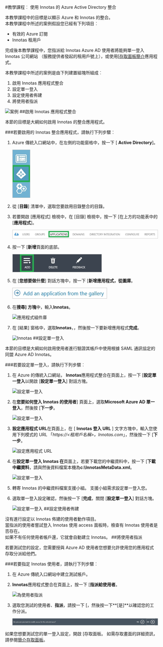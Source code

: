 <properties 
    pageTitle="教學課程︰ Azure Active Directory 整合 Innotas |Microsoft Azure"
    description="瞭解如何使用 Innotas 與 Azure Active Directory 啟用單一登入，自動化佈建和更多 ！" 
    services="active-directory" 
    authors="jeevansd"  
    documentationCenter="na" 
    manager="femila"/>
<tags 
    ms.service="active-directory" 
    ms.devlang="na" 
    ms.topic="article" 
    ms.tgt_pltfrm="na" 
    ms.workload="identity" 
    ms.date="09/29/2016" 
    ms.author="jeedes" />

#<a name="tutorial-azure-active-directory-integration-with-innotas"></a>教學課程︰ 使用 Innotas 的 Azure Active Directory 整合
  
本教學課程中的目標是以顯示 Azure 和 Innotas 的整合。  
本教學課程中所述的案例假設您已經有下列項目︰

-   有效的 Azure 訂閱
-   Innotas 租用戶
  
完成後本教學課程中，您指派給 Innotas Azure AD 使用者將能夠單一登入 Innotas 公司網站 （服務提供者發起的租用戶號上），或使用[[存取面板簡介](active-directory-saas-access-panel-introduction.md)應用程式。
  
本教學課程中所述的案例是由下列建置組塊所組成︰

1.  啟用 Innotas 應用程式整合
2.  設定單一登入
3.  設定使用者佈建
4.  將使用者指派

![案例](./media/active-directory-saas-innotas-tutorial/IC777331.png "案例")
##<a name="enabling-the-application-integration-for-innotas"></a>啟用 Innotas 應用程式整合
  
本節的目標是大綱如何啟用 Innotas 的整合應用程式。

###<a name="to-enable-the-application-integration-for-innotas-perform-the-following-steps"></a>若要啟用的 Innotas 整合應用程式，請執行下列步驟︰

1.  Azure 傳統入口網站中，在左側的功能窗格中，按一下 [ **Active Directory**]。

    ![Active Directory](./media/active-directory-saas-innotas-tutorial/IC700993.png "Active Directory")

2.  從 [**目錄**] 清單中，選取您要啟用目錄整合的目錄。

3.  若要開啟 [應用程式] 檢視中，在 [目錄] 檢視中，按一下 [在上方的功能表中的 [**應用程式**]。

    ![應用程式](./media/active-directory-saas-innotas-tutorial/IC700994.png "應用程式")

4.  按一下 [**新增**頁面的底部。

    ![新增應用程式](./media/active-directory-saas-innotas-tutorial/IC749321.png "新增應用程式")

5.  在 [**您想要做什麼**] 對話方塊中，按一下 [**新增應用程式，從圖庫**。

    ![新增 gallerry 應用程式](./media/active-directory-saas-innotas-tutorial/IC749322.png "新增 gallerry 應用程式")

6.  在**搜尋] 方塊**中，輸入**Innotas**。

    ![應用程式組件庫](./media/active-directory-saas-innotas-tutorial/IC777332.png "應用程式組件庫")

7.  在 [結果] 窗格中，選取**Innotas**，，然後按一下要新增應用程式**完成**。

    ![Innotas](./media/active-directory-saas-innotas-tutorial/IC777333.png "Innotas")
##<a name="configuring-single-sign-on"></a>設定單一登入
  
本節的目標是大綱如何啟用使用者進行驗證其帳戶中使用根據 SAML 通訊協定的同盟 Azure AD Innotas。

###<a name="to-configure-single-sign-on-perform-the-following-steps"></a>若要設定單一登入，請執行下列步驟︰

1.  在 Azure 的傳統入口網站， **Innotas**應用程式整合在頁面上，按一下 [**設定單一登入**以開啟 [**設定單一登入**] 對話方塊。

    ![設定單一登入](./media/active-directory-saas-innotas-tutorial/IC777334.png "設定單一登入")

2.  在**您要如何登入 Innotas 的使用者**] 頁面上，選取**Microsoft Azure AD 單一登入**，然後按 [**下一步**。

    ![設定單一登入](./media/active-directory-saas-innotas-tutorial/IC777335.png "設定單一登入")

3.  **設定應用程式 URL**在頁面上，在 [ **Innotas 登入 URL** ] 文字方塊中，輸入您使用下列模式的 URL 「*https://\<租用戶名稱\>。Innotas.com*」，然後按一下 [**下一步**。

    ![設定應用程式 URL](./media/active-directory-saas-innotas-tutorial/IC777336.png "設定應用程式 URL")

4.  在**設定單一登入 Innotas 在**頁面上，若要下載您的中繼資料中，按一下 [**下載中繼資料**，請與然後資料檔案本機為**c:\\InnotasMetaData.xml**。

    ![設定單一登入](./media/active-directory-saas-innotas-tutorial/IC777337.png "設定單一登入")

5.  轉寄 Innotas 的中繼資料檔案支援小組。 支援小組需求設定單一登入您。

6.  選取單一登入設定確認，然後按一下 [**完成**，關閉 [**設定單一登入**] 對話方塊。

    ![設定單一登入](./media/active-directory-saas-innotas-tutorial/IC777338.png "設定單一登入")
##<a name="configuring-user-provisioning"></a>設定使用者佈建
  
沒有進行設定以 Innotas 佈建的使用者動作項目。  
當指派的使用者嘗試登入 Innotas 使用 access 面板時，檢查有 Innotas 使用者是否存在。  
如果不有任何使用者帳戶還，它就會自動建立 Innotas。
##<a name="assigning-users"></a>將使用者指派
  
若要測試您的設定，您需要授與 Azure AD 使用者您想要允許使用您的應用程式存取分派給他們。

###<a name="to-assign-users-to-innotas-perform-the-following-steps"></a>若要指定 Innotas 使用者，請執行下列步驟︰

1.  在 Azure 傳統入口網站中建立測試帳戶。

2.  **Innotas**應用程式整合在頁面上，按一下 [**指派給使用者**。

    ![為使用者指派](./media/active-directory-saas-innotas-tutorial/IC777339.png "為使用者指派")

3.  選取您測試的使用者、**指派**，請按一下 [，然後按一下**[是]**以確認您的工作分派。

    ![[是]](./media/active-directory-saas-innotas-tutorial/IC767830.png "[是]")
  
如果您想要測試您的單一登入設定，開啟 [存取面板。 如需存取畫面的詳細資訊，請參閱[簡介存取面板](active-directory-saas-access-panel-introduction.md)。